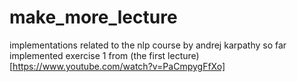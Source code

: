 # make_more_lecture
implementations related to the nlp course by andrej karpathy
so far implemented 
exercise 1 from (the first lecture)[https://www.youtube.com/watch?v=PaCmpygFfXo]
